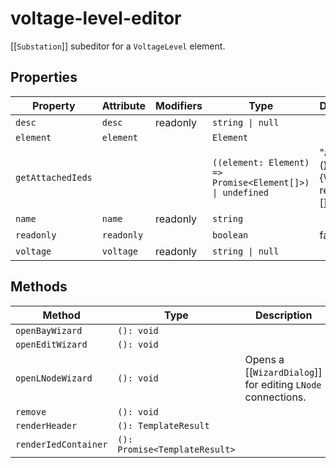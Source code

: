 # voltage-level-editor

[[`Substation`]] subeditor for a `VoltageLevel` element.

## Properties

| Property          | Attribute  | Modifiers | Type                                             | Default                              |
|-------------------|------------|-----------|--------------------------------------------------|--------------------------------------|
| `desc`            | `desc`     | readonly  | `string \| null`                                 |                                      |
| `element`         | `element`  |           | `Element`                                        |                                      |
| `getAttachedIeds` |            |           | `((element: Element) => Promise<Element[]>) \| undefined` | "async () => {\n    return [];\n  }" |
| `name`            | `name`     | readonly  | `string`                                         |                                      |
| `readonly`        | `readonly` |           | `boolean`                                        | false                                |
| `voltage`         | `voltage`  | readonly  | `string \| null`                                 |                                      |

## Methods

| Method               | Type                          | Description                                      |
|----------------------|-------------------------------|--------------------------------------------------|
| `openBayWizard`      | `(): void`                    |                                                  |
| `openEditWizard`     | `(): void`                    |                                                  |
| `openLNodeWizard`    | `(): void`                    | Opens a [[`WizardDialog`]] for editing `LNode` connections. |
| `remove`             | `(): void`                    |                                                  |
| `renderHeader`       | `(): TemplateResult`          |                                                  |
| `renderIedContainer` | `(): Promise<TemplateResult>` |                                                  |
